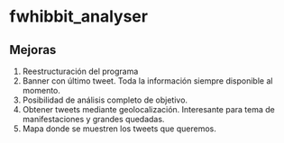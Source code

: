 # fwhibbit_analyser

## Mejoras
1. Reestructuración del programa
2. Banner con último tweet. Toda la información siempre disponible al momento.
3. Posibilidad de análisis completo de objetivo.
4. Obtener tweets mediante geolocalización. Interesante para tema de manifestaciones y grandes quedadas.
5. Mapa donde se muestren los tweets que queremos.
